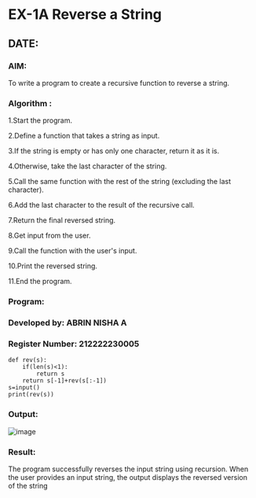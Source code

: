 # EX-1A Reverse a String


## DATE: 

### AIM:

To write a program to create a recursive function to reverse a string.

### Algorithm : 

1.Start the program.

2.Define a function that takes a string as input.

3.If the string is empty or has only one character, return it as it is.

4.Otherwise, take the last character of the string.

5.Call the same function with the rest of the string (excluding the last character).

6.Add the last character to the result of the recursive call.

7.Return the final reversed string.

8.Get input from the user.

9.Call the function with the user's input.

10.Print the reversed string.

11.End the program.



### Program:


### Developed by: ABRIN NISHA A
### Register Number: 212222230005

```
def rev(s):
    if(len(s)<1):
        return s
    return s[-1]+rev(s[:-1])
s=input()
print(rev(s))

```

### Output:

![image](https://github.com/user-attachments/assets/d9edc907-67d5-4907-a49c-1d1cb1022f9f)


### Result:

The program successfully reverses the input string using recursion. When the user provides an input string, the output displays the reversed version of the string
